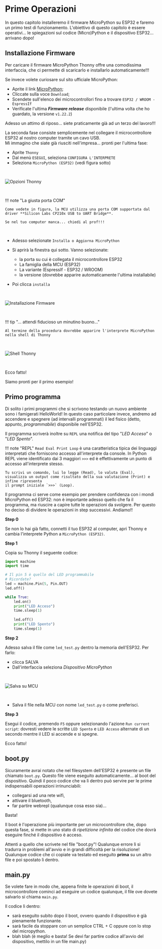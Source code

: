 # Prime Operazioni


In questo capitolo installeremo il firmware MicroPython su ESP32 e faremo un primo test di funzionamento. 
L'obiettivo di questo capitolo è essere operativi... le spiegazioni sul codice (Micro)Python e il dispositivo ESP32... arrivano dopo!


## Installazione Firmware

Per caricare il firmware MicroPython Thonny offre una comodissima interfaccia, che ci permette di scaricarlo e installarlo automaticamente!!!

Se invece volete curiosare sul sito ufficiale MicroPython:

- Aprite il link <a href="https://micropython.org" target="_blank">MicroPython</a>;
- Cliccate sulla voce `Download`;
- Scendete sull'elenco dei microcontrollori fino a trovare `ESP32 / WROOM - EspressIf`
- Verificate l'ultima ***Firmware release*** disponibile  (l'ultima volta che ho guardato, la versione `v1.22.2`)

Adesso un attimo di riposo... siete praticamente già ad un terzo del lavoro!!!

La seconda fase consiste semplicemente nel collegare il microcontrollore ESP32 al nostro computer tramite un cavo USB.<br>
Mi immagino che siate già riusciti nell'impresa... pronti per l'ultima fase:

- Aprite `Thonny`
- Dal menù `ESEGUI`, seleziona `CONFIGURA L'INTERPRETE`
- Seleziona `MicroPython (ESP32)` (vedi figura sotto)

<br>

![Opzioni Thonny](images/opzioni_thonny.png)

<br>

!!! note "La giusta porta COM"

    Come vedete in figura, la MCU utilizza una porta COM supportata dal driver **Silicon Labs CP210x USB to UART Bridge**.
    
    Se nel tuo computer manca... chiedi al prof!!!

<br>

- Adesso selezionate `Installa o Aggiorna MicroPython`
- Si aprirà la finestra qui sotto. Vanno selezionate:
    
    - la porta su cui è collegata il microcontrollore ESP32
    - La famiglia della MCU (ESP32)
    - La variante (EspressIf - ESP32 / WROOM)
    - la versione (dovrebbe apparire automaticamente l'ultima installabile)

- Poi clicca `installa`

<br>

![Installazione Firmware](images/install_firmware.png)

<br>

!!! tip "... attendi fiducioso un minutino buono..."
    
    Al termine della procedura dovrebbe apparire l'interprete MicroPython nella shell di Thonny

<br>

![Shell Thonny](images/shell_thonny_micropython.png)

<br>

Ecco fatto!

Siamo pronti per il primo esempio!


## Primo programma

Di solito i primi programmi che si scrivono testando un nuovo ambiente sono i famigerati HelloWorld! In questo caso particolare invece, andremo
ad accendere e spegnere (ad intervalli programmati) il led fisico (detto, appunto, *programmabile*) disponibile nell'ESP32.

Il programma scriverà inoltre su `REPL` una notifica del tipo "*LED Acceso*" o "*LED Spento*".


!!! note "REPL"
    `Read Eval Print Loop` è una caratteristica tipica dei linguaggi interpretati che forniscono accesso all'interprete da console.
    In Python REPL viene identificato dai 3 maggiori `>>>` ed è effettivamente un punto di accesso all'interprete stesso. 
    
    Tu scrivi un comando, lui lo legge (Read), lo valuta (Eval), visualizza un output come risultato della sua valutazione (Print) e infine ripresenta
    il prompt iniziale `>>>` (Loop).


Il programma ci serve come esempio per prendere confidenza con i mondi MicroPython ed ESP32: non è importante adesso quello che fa il programma, 
ma riuscire a capire tutte le operazioni da svolgere. Per questo ho deciso di dividere le operazioni in step successivi. Andiamo!!

**Step 0**

Se non lo hai già fatto, connetti il tuo ESP32 al computer, apri Thonny e cambia l'interprete Python a `MicroPython (ESP32)`.

**Step 1**

Copia su Thonny il seguente codice:

``` py
import machine
import time

# Il pin 5 è quello del LED programmabile
# Ricordate?
led = machine.Pin(5, Pin.OUT)
led.off()

while True:
    led.on()
    print("LED Acceso")
    time.sleep(1)
    
    led.off()
    print("LED Spento")
    time.sleep(1)
```

**Step 2**

Adesso salva il file come `led_test.py` dentro la memoria dell'ESP32. Per farlo:

- clicca SALVA
- Dall'interfaccia seleziona *Dispositivo MicroPython*

<br>

![Salva su MCU](images/save_selection.png)

<br>

- Salva il file nella MCU con nome `led_test.py` o come preferisci.

**Step 3**

Esegui il codice, premendo `F5` oppure selezionando l'azione `Run current script`: dovresti vedere le scritte `LED Spento` e `LED Acceso` alternate di un secondo
mentre il LED si accende e si spegne.

Ecco fatto!





## boot.py

Sicuramente avrai notato che nel filesystem dell'ESP32 è presente un file chiamato `boot.py`. Questo file viene eseguito automaticamente... al boot del dispositivo.
Quindi il poco codice che va lì dentro può servire per le prime indispensabili operazioni irrinunciabili: 

- collegarsi ad una rete wifi, 
- attivare il bluetooth, 
- far partire webrepl (qualunque cosa esso sia)...

Basta!

Il boot è l'operazione più importante per un microcontrollore che, dopo questa fase, si mette in uno stato di *ripetizione infinita* del codice che dovrà eseguire
finché il dispositivo è acceso.

Attenti a quello che scrivete nel file "boot.py"! Qualunque errore lì si tradurra in problemi all'avvio e in grandi difficoltà per la risoluzione! Qualunque codice che ci copiate
va testato ed eseguito **prima** su un altro file e poi spostato lì dentro.


## main.py


Se volete fare in modo che, appena finite le operazioni di boot, il microcontrollore cominci ad eseguire un codice qualunque, il file ove dovete salvarlo si chiama `main.py`.

Il codice lì dentro:

- sarà eseguito subito dopo il boot, ovvero quando il dispositivo è già pienamente funzionante.
- sarà facile da stoppare con un semplice CTRL + C oppure con lo stop del micropython.
- blah blah (è meglio e basta! Se devi far partire codice all'avvio del dispositivo, mettilo in un file main.py)


<br>
<br>
<br>

